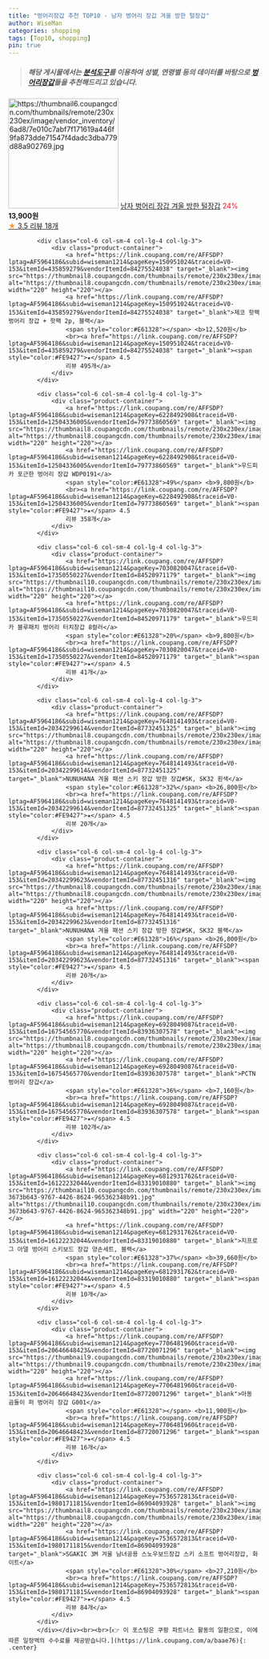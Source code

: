 ```yaml
---
title: "벙어리장갑 추천 TOP10 - 남자 벙어리 장갑 겨울 방한 털장갑"
author: WiseMan
categories: shopping
tags: [Top10, shopping]
pin: true
---
```


> ##### 해당 게시물에서는 [**분석도구**](https://itemscout.io/)를 이용하여 **성별**, **연령별** 등의 데이터를 바탕으로 [**벙어리장갑**](https://link.coupang.com/a/baae76)들을 추천해드리고 있습니다.
<div class="container"><div class="row">
            <div class="col-6 col-sm-4 col-lg-4 col-lg-3">
                <div class="product-container">
                    <a href="https://link.coupang.com/re/AFFSDP?lptag=AF5964186&subid=wiseman1214&pageKey=57519849&traceid=V0-153&itemId=199382735&vendorItemId=3473694997" target="_blank"><img src="https://thumbnail6.coupangcdn.com/thumbnails/remote/230x230ex/image/vendor_inventory/6ad8/7e010c7abf7f171619a446f9fa873dde71547f4dadc3dba779d88a902769.jpg" alt="https://thumbnail6.coupangcdn.com/thumbnails/remote/230x230ex/image/vendor_inventory/6ad8/7e010c7abf7f171619a446f9fa873dde71547f4dadc3dba779d88a902769.jpg" width="220" height="220"></a>
                    <a href="https://link.coupang.com/re/AFFSDP?lptag=AF5964186&subid=wiseman1214&pageKey=57519849&traceid=V0-153&itemId=199382735&vendorItemId=3473694997" target="_blank">남자 벙어리 장갑 겨울 방한 털장갑</a>
                    <span style="color:#E61328">24%</span> <b>13,900원</b>
                    <br><a href="https://link.coupang.com/re/AFFSDP?lptag=AF5964186&subid=wiseman1214&pageKey=57519849&traceid=V0-153&itemId=199382735&vendorItemId=3473694997" target="_blank"><span style="color:#FE9427">★</span> 3.5
                    리뷰 18개</a>
                </div>
            </div>
            
            <div class="col-6 col-sm-4 col-lg-4 col-lg-3">
                <div class="product-container">
                    <a href="https://link.coupang.com/re/AFFSDP?lptag=AF5964186&subid=wiseman1214&pageKey=150951024&traceid=V0-153&itemId=435859279&vendorItemId=84275524038" target="_blank"><img src="https://thumbnail8.coupangcdn.com/thumbnails/remote/230x230ex/image/vendor_inventory/fa19/2194a24737686b916277c0edad4576dd4ca19aa142a38aef84892ec82f6c.jpg" alt="https://thumbnail8.coupangcdn.com/thumbnails/remote/230x230ex/image/vendor_inventory/fa19/2194a24737686b916277c0edad4576dd4ca19aa142a38aef84892ec82f6c.jpg" width="220" height="220"></a>
                    <a href="https://link.coupang.com/re/AFFSDP?lptag=AF5964186&subid=wiseman1214&pageKey=150951024&traceid=V0-153&itemId=435859279&vendorItemId=84275524038" target="_blank">제코 핫팩 벙어리 장갑 + 핫팩 2p, 블랙</a>
                    <span style="color:#E61328"></span> <b>12,520원</b>
                    <br><a href="https://link.coupang.com/re/AFFSDP?lptag=AF5964186&subid=wiseman1214&pageKey=150951024&traceid=V0-153&itemId=435859279&vendorItemId=84275524038" target="_blank"><span style="color:#FE9427">★</span> 4.5
                    리뷰 495개</a>
                </div>
            </div>
            
            <div class="col-6 col-sm-4 col-lg-4 col-lg-3">
                <div class="product-container">
                    <a href="https://link.coupang.com/re/AFFSDP?lptag=AF5964186&subid=wiseman1214&pageKey=6228492908&traceid=V0-153&itemId=12504336005&vendorItemId=79773860569" target="_blank"><img src="https://thumbnail8.coupangcdn.com/thumbnails/remote/230x230ex/image/vendor_inventory/5119/dec39fc14acfb64405b4f26cba1e4b2656048b9d493a7bfc66b0450418d4.jpg" alt="https://thumbnail8.coupangcdn.com/thumbnails/remote/230x230ex/image/vendor_inventory/5119/dec39fc14acfb64405b4f26cba1e4b2656048b9d493a7bfc66b0450418d4.jpg" width="220" height="220"></a>
                    <a href="https://link.coupang.com/re/AFFSDP?lptag=AF5964186&subid=wiseman1214&pageKey=6228492908&traceid=V0-153&itemId=12504336005&vendorItemId=79773860569" target="_blank">우드피카 포근한 벙어리 장갑 WDP0191</a>
                    <span style="color:#E61328">49%</span> <b>9,800원</b>
                    <br><a href="https://link.coupang.com/re/AFFSDP?lptag=AF5964186&subid=wiseman1214&pageKey=6228492908&traceid=V0-153&itemId=12504336005&vendorItemId=79773860569" target="_blank"><span style="color:#FE9427">★</span> 4.5
                    리뷰 358개</a>
                </div>
            </div>
            
            <div class="col-6 col-sm-4 col-lg-4 col-lg-3">
                <div class="product-container">
                    <a href="https://link.coupang.com/re/AFFSDP?lptag=AF5964186&subid=wiseman1214&pageKey=7030820047&traceid=V0-153&itemId=17350550227&vendorItemId=84520971179" target="_blank"><img src="https://thumbnail10.coupangcdn.com/thumbnails/remote/230x230ex/image/vendor_inventory/fda8/2c7beac9feb34db3834743e231be27b430a98a3f1dabe00c367e5203d355.jpg" alt="https://thumbnail10.coupangcdn.com/thumbnails/remote/230x230ex/image/vendor_inventory/fda8/2c7beac9feb34db3834743e231be27b430a98a3f1dabe00c367e5203d355.jpg" width="220" height="220"></a>
                    <a href="https://link.coupang.com/re/AFFSDP?lptag=AF5964186&subid=wiseman1214&pageKey=7030820047&traceid=V0-153&itemId=17350550227&vendorItemId=84520971179" target="_blank">우드피카 블루패치 벙어리 터치장갑 8컬러</a>
                    <span style="color:#E61328">20%</span> <b>9,800원</b>
                    <br><a href="https://link.coupang.com/re/AFFSDP?lptag=AF5964186&subid=wiseman1214&pageKey=7030820047&traceid=V0-153&itemId=17350550227&vendorItemId=84520971179" target="_blank"><span style="color:#FE9427">★</span> 4.5
                    리뷰 41개</a>
                </div>
            </div>
            
            <div class="col-6 col-sm-4 col-lg-4 col-lg-3">
                <div class="product-container">
                    <a href="https://link.coupang.com/re/AFFSDP?lptag=AF5964186&subid=wiseman1214&pageKey=7648141493&traceid=V0-153&itemId=20342299614&vendorItemId=87732451325" target="_blank"><img src="https://thumbnail8.coupangcdn.com/thumbnails/remote/230x230ex/image/vendor_inventory/1010/c93769ddca2f3558b45a6a7dbf6c029511b2a9a138f13fb1b026f3f31b5b.jpg" alt="https://thumbnail8.coupangcdn.com/thumbnails/remote/230x230ex/image/vendor_inventory/1010/c93769ddca2f3558b45a6a7dbf6c029511b2a9a138f13fb1b026f3f31b5b.jpg" width="220" height="220"></a>
                    <a href="https://link.coupang.com/re/AFFSDP?lptag=AF5964186&subid=wiseman1214&pageKey=7648141493&traceid=V0-153&itemId=20342299614&vendorItemId=87732451325" target="_blank">NUNUHANA 겨울 패션 스키 장갑 방한 장갑#SK, SK32 흰색</a>
                    <span style="color:#E61328">32%</span> <b>26,800원</b>
                    <br><a href="https://link.coupang.com/re/AFFSDP?lptag=AF5964186&subid=wiseman1214&pageKey=7648141493&traceid=V0-153&itemId=20342299614&vendorItemId=87732451325" target="_blank"><span style="color:#FE9427">★</span> 4.5
                    리뷰 20개</a>
                </div>
            </div>
            
            <div class="col-6 col-sm-4 col-lg-4 col-lg-3">
                <div class="product-container">
                    <a href="https://link.coupang.com/re/AFFSDP?lptag=AF5964186&subid=wiseman1214&pageKey=7648141493&traceid=V0-153&itemId=20342299623&vendorItemId=87732451316" target="_blank"><img src="https://thumbnail8.coupangcdn.com/thumbnails/remote/230x230ex/image/vendor_inventory/89d3/e434d0f37134d561557e2f03ca3c3ab00788280872891b4edd889ecaf3a3.jpg" alt="https://thumbnail8.coupangcdn.com/thumbnails/remote/230x230ex/image/vendor_inventory/89d3/e434d0f37134d561557e2f03ca3c3ab00788280872891b4edd889ecaf3a3.jpg" width="220" height="220"></a>
                    <a href="https://link.coupang.com/re/AFFSDP?lptag=AF5964186&subid=wiseman1214&pageKey=7648141493&traceid=V0-153&itemId=20342299623&vendorItemId=87732451316" target="_blank">NUNUHANA 겨울 패션 스키 장갑 방한 장갑#SK, SK32 블랙</a>
                    <span style="color:#E61328">16%</span> <b>26,800원</b>
                    <br><a href="https://link.coupang.com/re/AFFSDP?lptag=AF5964186&subid=wiseman1214&pageKey=7648141493&traceid=V0-153&itemId=20342299623&vendorItemId=87732451316" target="_blank"><span style="color:#FE9427">★</span> 4.5
                    리뷰 20개</a>
                </div>
            </div>
            
            <div class="col-6 col-sm-4 col-lg-4 col-lg-3">
                <div class="product-container">
                    <a href="https://link.coupang.com/re/AFFSDP?lptag=AF5964186&subid=wiseman1214&pageKey=6928049087&traceid=V0-153&itemId=16754565770&vendorItemId=83936307578" target="_blank"><img src="https://thumbnail8.coupangcdn.com/thumbnails/remote/230x230ex/image/vendor_inventory/b4f7/c9ffc30a934ac5f964b90834ca74a29d941edd6cefee98ec8c3dca86fc41.jpg" alt="https://thumbnail8.coupangcdn.com/thumbnails/remote/230x230ex/image/vendor_inventory/b4f7/c9ffc30a934ac5f964b90834ca74a29d941edd6cefee98ec8c3dca86fc41.jpg" width="220" height="220"></a>
                    <a href="https://link.coupang.com/re/AFFSDP?lptag=AF5964186&subid=wiseman1214&pageKey=6928049087&traceid=V0-153&itemId=16754565770&vendorItemId=83936307578" target="_blank">PCTN 벙어리 장갑</a>
                    <span style="color:#E61328">36%</span> <b>7,160원</b>
                    <br><a href="https://link.coupang.com/re/AFFSDP?lptag=AF5964186&subid=wiseman1214&pageKey=6928049087&traceid=V0-153&itemId=16754565770&vendorItemId=83936307578" target="_blank"><span style="color:#FE9427">★</span> 4.5
                    리뷰 102개</a>
                </div>
            </div>
            
            <div class="col-6 col-sm-4 col-lg-4 col-lg-3">
                <div class="product-container">
                    <a href="https://link.coupang.com/re/AFFSDP?lptag=AF5964186&subid=wiseman1214&pageKey=6812931762&traceid=V0-153&itemId=16122232044&vendorItemId=83319010880" target="_blank"><img src="https://thumbnail10.coupangcdn.com/thumbnails/remote/230x230ex/image/retail/images/2788137016655406-3673b643-9767-4426-8624-965362348b91.jpg" alt="https://thumbnail10.coupangcdn.com/thumbnails/remote/230x230ex/image/retail/images/2788137016655406-3673b643-9767-4426-8624-965362348b91.jpg" width="220" height="220"></a>
                    <a href="https://link.coupang.com/re/AFFSDP?lptag=AF5964186&subid=wiseman1214&pageKey=6812931762&traceid=V0-153&itemId=16122232044&vendorItemId=83319010880" target="_blank">지프로그 아델 벙어리 스키보드 장갑 양손세트, 블랙</a>
                    <span style="color:#E61328">37%</span> <b>39,660원</b>
                    <br><a href="https://link.coupang.com/re/AFFSDP?lptag=AF5964186&subid=wiseman1214&pageKey=6812931762&traceid=V0-153&itemId=16122232044&vendorItemId=83319010880" target="_blank"><span style="color:#FE9427">★</span> 4.5
                    리뷰 10개</a>
                </div>
            </div>
            
            <div class="col-6 col-sm-4 col-lg-4 col-lg-3">
                <div class="product-container">
                    <a href="https://link.coupang.com/re/AFFSDP?lptag=AF5964186&subid=wiseman1214&pageKey=7706481960&traceid=V0-153&itemId=20646648423&vendorItemId=87720071296" target="_blank"><img src="https://thumbnail9.coupangcdn.com/thumbnails/remote/230x230ex/image/vendor_inventory/cf2f/dff76d16ad1a3233654ad0e58a5db7b77a83c5abde39706c74aadf5a5b99.jpg" alt="https://thumbnail9.coupangcdn.com/thumbnails/remote/230x230ex/image/vendor_inventory/cf2f/dff76d16ad1a3233654ad0e58a5db7b77a83c5abde39706c74aadf5a5b99.jpg" width="220" height="220"></a>
                    <a href="https://link.coupang.com/re/AFFSDP?lptag=AF5964186&subid=wiseman1214&pageKey=7706481960&traceid=V0-153&itemId=20646648423&vendorItemId=87720071296" target="_blank">아동 곰돌이 퍼 벙어리 장갑 G001</a>
                    <span style="color:#E61328"></span> <b>11,900원</b>
                    <br><a href="https://link.coupang.com/re/AFFSDP?lptag=AF5964186&subid=wiseman1214&pageKey=7706481960&traceid=V0-153&itemId=20646648423&vendorItemId=87720071296" target="_blank"><span style="color:#FE9427">★</span> 4.5
                    리뷰 16개</a>
                </div>
            </div>
            
            <div class="col-6 col-sm-4 col-lg-4 col-lg-3">
                <div class="product-container">
                    <a href="https://link.coupang.com/re/AFFSDP?lptag=AF5964186&subid=wiseman1214&pageKey=7536572813&traceid=V0-153&itemId=19801711815&vendorItemId=86904093928" target="_blank"><img src="https://thumbnail8.coupangcdn.com/thumbnails/remote/230x230ex/image/vendor_inventory/b534/ed574fcb30c99e6b4661398328546e82d96a99df80b4f1ae31bfc9849475.jpg" alt="https://thumbnail8.coupangcdn.com/thumbnails/remote/230x230ex/image/vendor_inventory/b534/ed574fcb30c99e6b4661398328546e82d96a99df80b4f1ae31bfc9849475.jpg" width="220" height="220"></a>
                    <a href="https://link.coupang.com/re/AFFSDP?lptag=AF5964186&subid=wiseman1214&pageKey=7536572813&traceid=V0-153&itemId=19801711815&vendorItemId=86904093928" target="_blank">SGAKIC 3M 겨울 남녀공용 스노우보드장갑 스키 소프트 벙어리장갑, 화이트</a>
                    <span style="color:#E61328">30%</span> <b>27,210원</b>
                    <br><a href="https://link.coupang.com/re/AFFSDP?lptag=AF5964186&subid=wiseman1214&pageKey=7536572813&traceid=V0-153&itemId=19801711815&vendorItemId=86904093928" target="_blank"><span style="color:#FE9427">★</span> 4.5
                    리뷰 84개</a>
                </div>
            </div>
            </div></div><br><br>[👉 이 포스팅은 쿠팡 파트너스 활동의 일환으로, 이에 따른 일정액의 수수료를 제공받습니다.](https://link.coupang.com/a/baae76){: .center}
